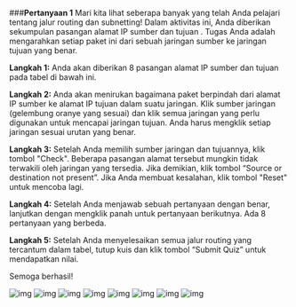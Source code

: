###**Pertanyaan 1**
Mari kita lihat seberapa banyak yang telah Anda pelajari tentang jalur routing dan subnetting! Dalam aktivitas ini, Anda diberikan sekumpulan pasangan alamat IP sumber dan tujuan . Tugas Anda adalah mengarahkan setiap paket ini dari sebuah jaringan sumber ke jaringan tujuan yang benar.

**Langkah 1:** Anda akan diberikan 8 pasangan alamat IP sumber dan tujuan pada tabel di bawah ini.

**Langkah 2:** Anda akan menirukan bagaimana paket berpindah dari alamat IP sumber ke alamat IP tujuan dalam suatu jaringan. Klik sumber jaringan (gelembung oranye yang sesuai) dan klik semua jaringan yang perlu digunakan untuk mencapai jaringan tujuan. Anda harus mengklik setiap jaringan sesuai urutan yang benar.

**Langkah 3:** Setelah Anda memilih sumber jaringan dan tujuannya, klik tombol "Check". Beberapa pasangan alamat tersebut mungkin tidak terwakili oleh jaringan yang tersedia. Jika demikian, klik tombol “Source or destination not present”. Jika Anda membuat kesalahan, klik tombol "Reset" untuk mencoba lagi.

**Langkah 4:** Setelah Anda menjawab sebuah pertanyaan dengan benar, lanjutkan dengan mengklik panah untuk pertanyaan berikutnya. Ada 8 pertanyaan yang berbeda.

**Langkah 5:** Setelah Anda menyelesaikan semua jalur routing yang tercantum dalam tabel, tutup kuis dan klik tombol “Submit Quiz” untuk mendapatkan nilai.

Semoga berhasil!

![img](/2.Seluk%20Beluk%20Jaringan%20Komputer/Asset/2.1.png)
![img](/2.Seluk%20Beluk%20Jaringan%20Komputer/Asset/2.2.png)
![img](/2.Seluk%20Beluk%20Jaringan%20Komputer/Asset/2.3.png)
![img](/2.Seluk%20Beluk%20Jaringan%20Komputer/Asset/2.4.png)
![img](/2.Seluk%20Beluk%20Jaringan%20Komputer/Asset/2.5.png)
![img](/2.Seluk%20Beluk%20Jaringan%20Komputer/Asset/2.6.png)
![img](/2.Seluk%20Beluk%20Jaringan%20Komputer/Asset/2.7.png)
![img](/2.Seluk%20Beluk%20Jaringan%20Komputer/Asset/2.8.png)